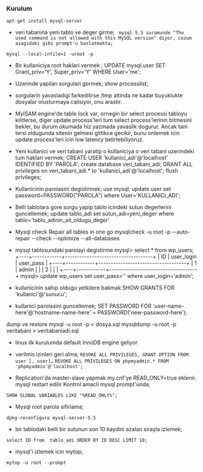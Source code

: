 ### Kurulum
```
apt-get install mysql-server
```
* veri tabanina yeni tablo ve deger girme;
` mysql 5.5 surumunde "The used command is not allowed with this MySQL version"
diyor, cozum asagidaki gibi prompt'u baslatmakta;`
```
mysql --local-infile=1 -uroot -p
```

* Bir kullaniciya root haklari vermek ;
UPDATE mysql.user SET Grant_priv='Y', Super_priv='Y' WHERE User='me';

* Uzerinde yapilan sorgulari gormek;
show processlist;

* sorgularin yavasladigi farkedilirse /tmp altinda ne kadar buyuklukte dosyalar
olusturmaya calisiyor, onu arastir.

* MyISAM engine'de table lock var, ornegin bir select processi tabloyu kilitlerse, diger update process'leri tum select process'lerinin bitmesini bekler, bu durum okumada hiz yazmada yavaslik dogurur.
Ancak tam tersi oldugunda sitenin gelmesi gittikce gecikir, bunu onlemek icin update process'leri icin low latency belirtebiliyoruz.

* Yeni kullanici ve veri tabani yaratip o kullaniciya o veri tabani uzerindeki tum haklari vermek;
CREATE USER 'kullanici_adi'@'localhost'  IDENTIFIED BY 'PAROLA';
create database veri_tabani_adi;
GRANT ALL privileges on veri_tabani_adi.* to 'kullanici_adi'@'localhost';
flush privileges;

* Kullanicinin parolasini degistirmek;
use mysql;
update user set password=PASSWORD("PAROLA") where User='KULLANICI_ADI';

* Belli tablolara gore sorgu yapip tablo icindeki sutun degerlerini guncellemek;
update tablo_adi set sutun_adi=yeni_deger where tablo='tablo_adinin_ait_oldugu_deger'

* Mysql check Repair all tables in one go
mysqlcheck -u root -p --auto-repair --check --optimize --all-databases

* mysql tablosundaki parolayi degistirme
 mysql> select * from wp_users;
+----+------------+------------------------------------+
| ID | user_login | user_pass                          |
+----+------------+------------------------------------+
|  1 | admin      |				       | 
|  2 | 		  |				       | 
+----+------------+------------------------------------+
mysql>  update wp_users set user_pass='' where user_login='admin';

* kullanicinin sahip oldugu yetkilere bakmak
SHOW GRANTS FOR 'kullanici'@'sunucu';
* kullanici parolasini guncellemek;
SET PASSWORD FOR 'user-name-here'@'hostname-name-here' = PASSWORD('new-password-here');


dump ve restore
mysql -u root -p < dosya.sql
mysqldump -u root -p veritabani > veritabaniadi.sql

* linux ilk kurulumda default InnoDB engine geliyor
* verilmis izinleri geri alma;
`REVOKE ALL PRIVILEGES, GRANT OPTION FROM user [, user]…`
`REVOKE ALL PRIVILEGES ON phpmyadmin.* FROM 'phpmyadmin'@'localhost';`

* Replication'da master-slave yapmak
my.cnf'ye READ_ONLY=true eklenir.
mysql restart edilir
Kontrol amacli mysql prompt'unda;
```
SHOW GLOBAL VARIABLES LIKE "%READ_ONLY%";
```
* Mysql root parola sifirlama;
```
dpkg-reconfigure mysql-server-5.5
```

* bir tablodaki belli bir sutunun son 10 kaydini azalan sirayla izlemek;
```
select ID from  tablo_adi ORDER BY ID DESC LIMIT 10;
```

* mysql'i izlemek icin mytop;
```
mytop -u root --prompt
```
